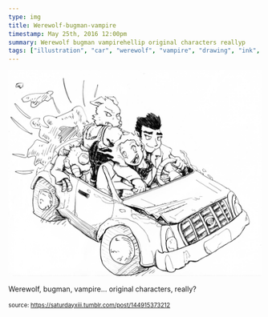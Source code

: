 ```yaml
---
type: img
title: Werewolf-bugman-vampire
timestamp: May 25th, 2016 12:00pm
summary: Werewolf bugman vampirehellip original characters reallyp 
tags: ["illustration", "car", "werewolf", "vampire", "drawing", "ink", "art"]
---
```

<img src="../media/144915373212.jpg"/>
                                                                                          <div class="caption"><p>Werewolf, bugman, vampire&hellip; original characters, really?</p> </div>
                                    
                
                
                
                
                                
<small>source: https://saturdayxiii.tumblr.com/post/144915373212</small>